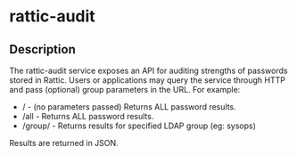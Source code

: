 rattic-audit
=======

## Description

The rattic-audit service exposes an API for auditing strengths of passwords stored in Rattic. Users or applications may query the service through HTTP and pass (optional) group parameters in the URL. For example:

- /			- (no parameters passed) Returns ALL password results.
- /all			- Returns ALL password results.
- /group/<groupname>	- Returns results for specified LDAP group (eg: sysops)

Results are returned in JSON.
